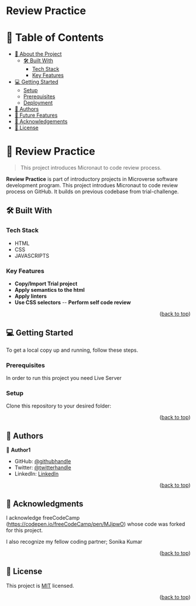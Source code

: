 # Review Practice

<a name="readme-top"></a>

# 📗 Table of Contents

- [📖 About the Project](#about-project)
  - [🛠 Built With](#built-with)
    - [Tech Stack](#tech-stack)
    - [Key Features](#key-features)
- [💻 Getting Started](#getting-started)
  - [Setup](#setup)
  - [Prerequisites](#prerequisites)
  - [Deployment](#triangular_flag_on_post-deployment)
- [👥 Authors](#authors)
- [🔭 Future Features](#future-features)
- [🙏 Acknowledgements](#acknowledgements)
- [📝 License](#license)

# 📖 Review Practice <a name="about-project"></a>

> This project introduces Micronaut to code review process.

**Review Practice** is part of introductory projects in Microverse software development program. This project introdues Micronaut to code review process on GitHub. It builds on previous codebase from trial-challenge.

## 🛠 Built With <a name="built-with"></a>

### Tech Stack <a name="tech-stack"></a>

- HTML
- CSS
- JAVASCRIPTS

### Key Features <a name="key-features"></a>

- **Copy/Import Trial project**
- **Apply semantics to the html**
- **Apply linters**
- **Use CSS selectors**
  -- **Perform self code review**

<p align="right">(<a href="#readme-top">back to top</a>)</p>

## 💻 Getting Started <a name="getting-started"></a>

To get a local copy up and running, follow these steps.

### Prerequisites

In order to run this project you need Live Server

### Setup

Clone this repository to your desired folder:

<!--
Example commands:

```sh
  cd my-folder
  git clone git@github.com:adamilare/Review-Practice.git
```
--->

<p align="right">(<a href="#readme-top">back to top</a>)</p>

<!-- AUTHORS -->

## 👥 Authors <a name="authors"></a>

👤 **Author1**

- GitHub: [@githubhandle](https://github.com/adamilare)
- Twitter: [@twitterhandle](https://twitter.com/mailtodare)
- LinkedIn: [LinkedIn](https://linkedin.com/in/adamilare)

<p align="right">(<a href="#readme-top">back to top</a>)</p>

<!-- ACKNOWLEDGEMENTS -->

## 🙏 Acknowledgments <a name="acknowledgements"></a>

I acknowledge freeCodeCamp (https://codepen.io/freeCodeCamp/pen/MJjpwO) whose code was forked for this project.

I also recognize my fellow coding partner; Sonika Kumar

<p align="right">(<a href="#readme-top">back to top</a>)</p>

## 📝 License <a name="license"></a>

This project is [MIT](./LICENSE) licensed.

<p align="right">(<a href="#readme-top">back to top</a>)</p>
